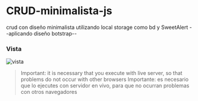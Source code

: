 # CRUD-minimalista-js
crud con diseño minimalista utilizando local storage como bd y SweetAlert
--aplicando diseño botstrap--

### Vista

![vista](https://i.ibb.co/VqsYD2C/imagen-2021-10-05-233345.png)

> Important: it is necessary that you execute with live server, so that problems do not occur with other browsers
> Importante: es necesario que lo ejecutes con servidor en vivo, para que no ocurran problemas con otros navegadores
